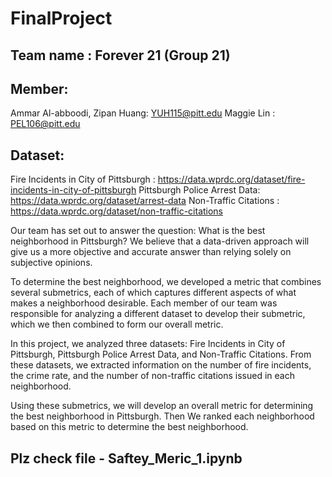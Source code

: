 # FinalProject

## Team name : Forever 21 (Group 21)

## Member:  
Ammar Al-abboodi, 
Zipan Huang: YUH115@pitt.edu
Maggie Lin : PEL106@pitt.edu

## Dataset: 
Fire Incidents in City of Pittsburgh  : https://data.wprdc.org/dataset/fire-incidents-in-city-of-pittsburgh
Pittsburgh Police Arrest Data:  https://data.wprdc.org/dataset/arrest-data
Non-Traffic Citations : https://data.wprdc.org/dataset/non-traffic-citations


Our team has set out to answer the question: What is the best neighborhood in Pittsburgh? We believe that a data-driven approach will give us a more objective and accurate answer than relying solely on subjective opinions.

To determine the best neighborhood, we developed a metric that combines several submetrics, each of which captures different aspects of what makes a neighborhood desirable. Each member of our team was responsible for analyzing a different dataset to develop their submetric, which we then combined to form our overall metric.

In this project, we analyzed three datasets: Fire Incidents in City of Pittsburgh, Pittsburgh Police Arrest Data, and Non-Traffic Citations. From these datasets, we extracted information on the number of fire incidents, the crime rate, and the number of non-traffic citations issued in each neighborhood.

Using these submetrics, we will develop an overall metric for determining the best neighborhood in Pittsburgh. Then We ranked each neighborhood based on this metric to determine the best neighborhood.

## Plz check file - Saftey_Meric_1.ipynb
